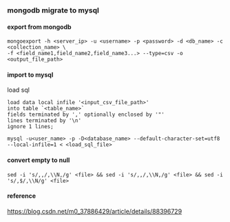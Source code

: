 
### mongodb migrate to mysql

#### export from mongodb

```shell script
mongoexport -h <server_ip> -u <username> -p <password> -d <db_name> -c <collection_name> \
-f <field_name1,field_name2,field_name3...> --type=csv -o <output_file_path>
```

#### import to mysql

load sql

```
load data local infile '<input_csv_file_path>'
into table `<table_name>`
fields terminated by ',' optionally enclosed by '"'
lines terminated by '\n'
ignore 1 lines;
```

```shell script
mysql -u<user_name> -p -D<database_name> --default-character-set=utf8 --local-infile=1 < <load_sql_file>
```

#### convert empty to null

```shell script
sed -i 's/,,/,\\N,/g' <file> && sed -i 's/,,/,\\N,/g' <file> && sed -i 's/,$/,\\N/g' <file>
```

#### reference

https://blog.csdn.net/m0_37886429/article/details/88396729

